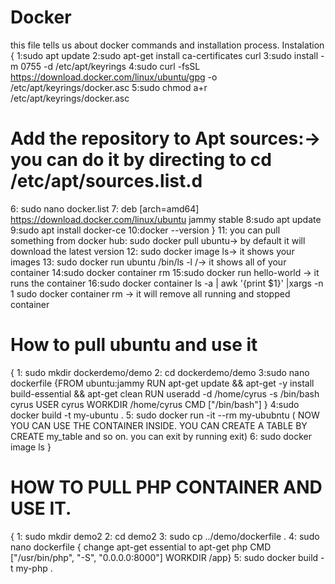 # Docker

this file tells us about docker commands and installation process.
Instalation
{
  1:sudo apt update
  2:sudo apt-get install ca-certificates curl
  3:sudo install -m 0755 -d /etc/apt/keyrings
  4:sudo curl -fsSL https://download.docker.com/linux/ubuntu/gpg -o /etc/apt/keyrings/docker.asc
  5:sudo chmod a+r /etc/apt/keyrings/docker.asc

# Add the repository to Apt sources:-> you can do it by directing to cd /etc/apt/sources.list.d
  6: sudo nano docker.list
  7: deb [arch=amd64] https://download.docker.com/linux/ubuntu jammy stable
  8:sudo apt update
  9:sudo apt install docker-ce
  10:docker --version
}
  11: you can pull something from docker hub: sudo docker pull ubuntu-> by default it will download the latest version
  12: sudo docker image ls-> it shows your images
  13: sudo docker run ubuntu /bin/ls -l /-> it shows all of your container
  14:sudo docker container rm <NO of container>
  15:sudo docker run hello-world -> it runs the container
  16:sudo docker container ls -a | awk '{print $1}' |xargs -n 1 sudo docker container rm -> it will remove all running and stopped container
 # How to pull ubuntu and use it
 {
 1: sudo mkdir dockerdemo/demo
 2: cd dockerdemo/demo
 3:sudo nano dockerfile
   {FROM ubuntu:jammy
    RUN apt-get update && apt-get -y install build-essential && apt-get clean
    RUN useradd -d /home/cyrus -s /bin/bash cyrus
    USER cyrus
    WORKDIR /home/cyrus
    CMD ["/bin/bash"]
    }
  4:sudo docker build -t my-ubuntu .
  5: sudo docker run -it --rm my-ububntu ( NOW YOU CAN USE THE CONTAINER INSIDE. YOU CAN CREATE A TABLE BY CREATE my_table and so on. you can exit by running exit)
  6: sudo docker image ls
  }
# HOW TO PULL PHP CONTAINER AND USE IT.
{
  1: sudo mkdir demo2
  2: cd demo2
  3: sudo cp ../demo/dockerfile .
  4: sudo nano dockerfile {
    change apt-get essential to apt-get php
    CMD ["/usr/bin/php", "-S", "0.0.0.0:8000"]
    WORKDIR /app}
  5: sudo docker build -t my-php .
    

   




















 
  
  
